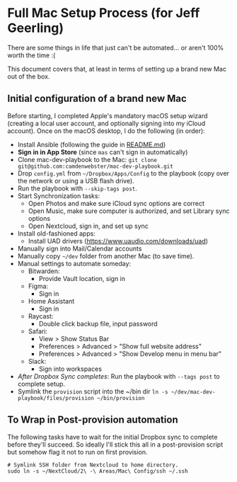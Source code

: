 # Full Mac Setup Process (for Jeff Geerling)

There are some things in life that just can't be automated... or aren't 100% worth the time :(

This document covers that, at least in terms of setting up a brand new Mac out of the box.

## Initial configuration of a brand new Mac

Before starting, I completed Apple's mandatory macOS setup wizard (creating a local user account, and optionally signing into my iCloud account). Once on the macOS desktop, I do the following (in order):

  - Install Ansible (following the guide in [README.md](README.md))
  - **Sign in in App Store** (since `mas` can't sign in automatically)
  - Clone mac-dev-playbook to the Mac: `git clone git@github.com:camdenwebster/mac-dev-playbook.git`
  - Drop `config.yml` from `~/Dropbox/Apps/Config` to the playbook (copy over the network or using a USB flash drive).
  - Run the playbook with `--skip-tags post`.
  - Start Synchronization tasks:
    - Open Photos and make sure iCloud sync options are correct
    - Open Music, make sure computer is authorized, and set Library sync options
    - Open Nextcloud, sign in, and set up sync
  - Install old-fashioned apps:
    - Install UAD drivers (https://www.uaudio.com/downloads/uad)
  - Manually sign into Mail/Calendar accounts
  - Manually copy `~/dev` folder from another Mac (to save time).
  - Manual settings to automate someday:
    - Bitwarden:
        - Provide Vault location, sign in
    - Figma:
      - Sign in
    - Home Assistant
      - Sign in
    - Raycast:
      - Double click backup file, input password
    - Safari:
      - View > Show Status Bar
      - Preferences > Advanced > "Show full website address"
      - Preferences > Advanced > "Show Develop menu in menu bar"
    - Slack:
      - Sign into workspaces
  - _After Dropbox Sync completes_: Run the playbook with `--tags post` to complete setup.
  - Symlink the `provision` script into the ~/bin dir `ln -s ~/dev/mac-dev-playbook/files/provision ~/bin/provision`

## To Wrap in Post-provision automation

The following tasks have to wait for the initial Dropbox sync to complete before they'll succeed. So ideally I'll stick this all in a post-provision script but somehow flag it not to run on first provision.

```
# Symlink SSH folder from Nextcloud to home directory.
sudo ln -s ~/NextCloud/2\ -\ Areas/Mac\ Config/ssh ~/.ssh